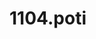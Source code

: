 # 1104.poti

<script src="https://emgithub.com/embed.js?target=https%3A%2F%2Fgithub.com%2Fpotigol%2Fuoj-potigol%2Fblob%2Fmaster%2Fsrc%2F1100%2F1104.poti&style=atom-one-light&showBorder=on&showLineNumbers=on"></script>
